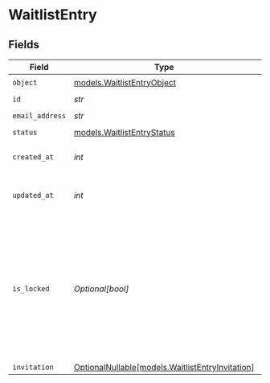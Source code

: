 # WaitlistEntry


## Fields

| Field                                                                                                                                   | Type                                                                                                                                    | Required                                                                                                                                | Description                                                                                                                             | Example                                                                                                                                 |
| --------------------------------------------------------------------------------------------------------------------------------------- | --------------------------------------------------------------------------------------------------------------------------------------- | --------------------------------------------------------------------------------------------------------------------------------------- | --------------------------------------------------------------------------------------------------------------------------------------- | --------------------------------------------------------------------------------------------------------------------------------------- |
| `object`                                                                                                                                | [models.WaitlistEntryObject](../models/waitlistentryobject.md)                                                                          | :heavy_check_mark:                                                                                                                      | N/A                                                                                                                                     |                                                                                                                                         |
| `id`                                                                                                                                    | *str*                                                                                                                                   | :heavy_check_mark:                                                                                                                      | N/A                                                                                                                                     |                                                                                                                                         |
| `email_address`                                                                                                                         | *str*                                                                                                                                   | :heavy_check_mark:                                                                                                                      | N/A                                                                                                                                     |                                                                                                                                         |
| `status`                                                                                                                                | [models.WaitlistEntryStatus](../models/waitlistentrystatus.md)                                                                          | :heavy_check_mark:                                                                                                                      | N/A                                                                                                                                     | pending                                                                                                                                 |
| `created_at`                                                                                                                            | *int*                                                                                                                                   | :heavy_check_mark:                                                                                                                      | Unix timestamp of creation.<br/>                                                                                                        |                                                                                                                                         |
| `updated_at`                                                                                                                            | *int*                                                                                                                                   | :heavy_check_mark:                                                                                                                      | Unix timestamp of last update.<br/>                                                                                                     |                                                                                                                                         |
| `is_locked`                                                                                                                             | *Optional[bool]*                                                                                                                        | :heavy_minus_sign:                                                                                                                      | Indicates if the waitlist entry is locked. Locked entries are being processed in a batch action and are unavailable for other actions.<br/> |                                                                                                                                         |
| `invitation`                                                                                                                            | [OptionalNullable[models.WaitlistEntryInvitation]](../models/waitlistentryinvitation.md)                                                | :heavy_minus_sign:                                                                                                                      | N/A                                                                                                                                     |                                                                                                                                         |